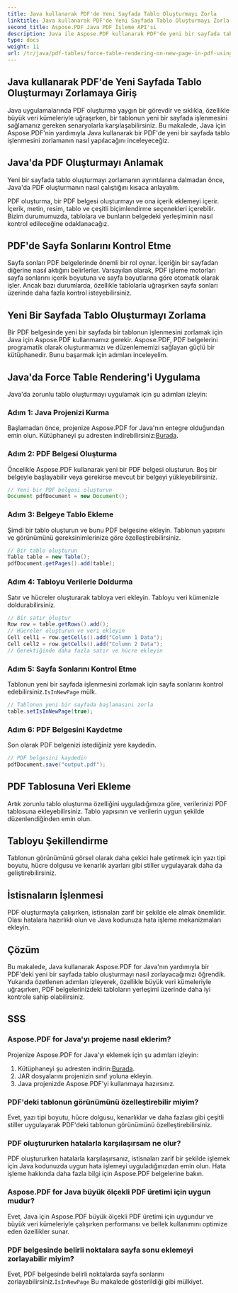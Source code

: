 ```yaml
---
title: Java kullanarak PDF'de Yeni Sayfada Tablo Oluşturmayı Zorla
linktitle: Java kullanarak PDF'de Yeni Sayfada Tablo Oluşturmayı Zorla
second_title: Aspose.PDF Java PDF İşleme API'si
description: Java ile Aspose.PDF kullanarak PDF'de yeni bir sayfada tablo oluşturmayı nasıl zorlayacağınızı öğrenin. Bu adım adım kılavuz, hassas PDF belge biçimlendirmesi için kaynak kodu ve uzman ipuçları içerir.
type: docs
weight: 11
url: /tr/java/pdf-tables/force-table-rendering-on-new-page-in-pdf-using-java/
---
```


## Java kullanarak PDF'de Yeni Sayfada Tablo Oluşturmayı Zorlamaya Giriş

Java uygulamalarında PDF oluşturma yaygın bir görevdir ve sıklıkla, özellikle büyük veri kümeleriyle uğraşırken, bir tablonun yeni bir sayfada işlenmesini sağlamanız gereken senaryolarla karşılaşabilirsiniz. Bu makalede, Java için Aspose.PDF'nin yardımıyla Java kullanarak bir PDF'de yeni bir sayfada tablo işlenmesini zorlamanın nasıl yapılacağını inceleyeceğiz.

## Java'da PDF Oluşturmayı Anlamak

Yeni bir sayfada tablo oluşturmayı zorlamanın ayrıntılarına dalmadan önce, Java'da PDF oluşturmanın nasıl çalıştığını kısaca anlayalım.

PDF oluşturma, bir PDF belgesi oluşturmayı ve ona içerik eklemeyi içerir. İçerik, metin, resim, tablo ve çeşitli biçimlendirme seçenekleri içerebilir. Bizim durumumuzda, tablolara ve bunların belgedeki yerleşiminin nasıl kontrol edileceğine odaklanacağız.

## PDF'de Sayfa Sonlarını Kontrol Etme

Sayfa sonları PDF belgelerinde önemli bir rol oynar. İçeriğin bir sayfadan diğerine nasıl aktığını belirlerler. Varsayılan olarak, PDF işleme motorları sayfa sonlarını içerik boyutuna ve sayfa boyutlarına göre otomatik olarak işler. Ancak bazı durumlarda, özellikle tablolarla uğraşırken sayfa sonları üzerinde daha fazla kontrol isteyebilirsiniz.

## Yeni Bir Sayfada Tablo Oluşturmayı Zorlama

Bir PDF belgesinde yeni bir sayfada bir tablonun işlenmesini zorlamak için Java için Aspose.PDF kullanmamız gerekir. Aspose.PDF, PDF belgelerini programatik olarak oluşturmamızı ve düzenlememizi sağlayan güçlü bir kütüphanedir. Bunu başarmak için adımları inceleyelim.

## Java'da Force Table Rendering'i Uygulama

Java'da zorunlu tablo oluşturmayı uygulamak için şu adımları izleyin:

### Adım 1: Java Projenizi Kurma

 Başlamadan önce, projenize Aspose.PDF for Java'nın entegre olduğundan emin olun. Kütüphaneyi şu adresten indirebilirsiniz:[Burada](https://releases.aspose.com/pdf/java/).

### Adım 2: PDF Belgesi Oluşturma

Öncelikle Aspose.PDF kullanarak yeni bir PDF belgesi oluşturun. Boş bir belgeyle başlayabilir veya gerekirse mevcut bir belgeyi yükleyebilirsiniz.

```java
// Yeni bir PDF belgesi oluşturun
Document pdfDocument = new Document();
```

### Adım 3: Belgeye Tablo Ekleme

Şimdi bir tablo oluşturun ve bunu PDF belgesine ekleyin. Tablonun yapısını ve görünümünü gereksinimlerinize göre özelleştirebilirsiniz.

```java
// Bir tablo oluşturun
Table table = new Table();
pdfDocument.getPages().add(table);
```

### Adım 4: Tabloyu Verilerle Doldurma

Satır ve hücreler oluşturarak tabloya veri ekleyin. Tabloyu veri kümenizle doldurabilirsiniz.

```java
// Bir satır oluştur
Row row = table.getRows().add();
// Hücreler oluşturun ve veri ekleyin
Cell cell1 = row.getCells().add("Column 1 Data");
Cell cell2 = row.getCells().add("Column 2 Data");
// Gerektiğinde daha fazla satır ve hücre ekleyin
```

### Adım 5: Sayfa Sonlarını Kontrol Etme

 Tablonun yeni bir sayfada işlenmesini zorlamak için sayfa sonlarını kontrol edebilirsiniz.`IsInNewPage` mülk.

```java
// Tablonun yeni bir sayfada başlamasını zorla
table.setIsInNewPage(true);
```

### Adım 6: PDF Belgesini Kaydetme

Son olarak PDF belgenizi istediğiniz yere kaydedin.

```java
// PDF belgesini kaydedin
pdfDocument.save("output.pdf");
```

## PDF Tablosuna Veri Ekleme

Artık zorunlu tablo oluşturma özelliğini uyguladığımıza göre, verilerinizi PDF tablosuna ekleyebilirsiniz. Tablo yapısının ve verilerin uygun şekilde düzenlendiğinden emin olun.

## Tabloyu Şekillendirme

Tablonun görünümünü görsel olarak daha çekici hale getirmek için yazı tipi boyutu, hücre dolgusu ve kenarlık ayarları gibi stiller uygulayarak daha da geliştirebilirsiniz.

## İstisnaların İşlenmesi

PDF oluşturmayla çalışırken, istisnaları zarif bir şekilde ele almak önemlidir. Olası hatalara hazırlıklı olun ve Java kodunuza hata işleme mekanizmaları ekleyin.

## Çözüm

Bu makalede, Java kullanarak Aspose.PDF for Java'nın yardımıyla bir PDF'deki yeni bir sayfada tablo oluşturmayı nasıl zorlayacağımızı öğrendik. Yukarıda özetlenen adımları izleyerek, özellikle büyük veri kümeleriyle uğraşırken, PDF belgelerinizdeki tabloların yerleşimi üzerinde daha iyi kontrole sahip olabilirsiniz.

## SSS

### Aspose.PDF for Java'yı projeme nasıl eklerim?

Projenize Aspose.PDF for Java'yı eklemek için şu adımları izleyin:
1.  Kütüphaneyi şu adresten indirin:[Burada](https://releases.aspose.com/pdf/java/).
2. JAR dosyalarını projenizin sınıf yoluna ekleyin.
3. Java projenizde Aspose.PDF'yi kullanmaya hazırsınız.

### PDF'deki tablonun görünümünü özelleştirebilir miyim?

Evet, yazı tipi boyutu, hücre dolgusu, kenarlıklar ve daha fazlası gibi çeşitli stiller uygulayarak PDF'deki tablonun görünümünü özelleştirebilirsiniz.

### PDF oluştururken hatalarla karşılaşırsam ne olur?

PDF oluştururken hatalarla karşılaşırsanız, istisnaları zarif bir şekilde işlemek için Java kodunuzda uygun hata işlemeyi uyguladığınızdan emin olun. Hata işleme hakkında daha fazla bilgi için Aspose.PDF belgelerine bakın.

### Aspose.PDF for Java büyük ölçekli PDF üretimi için uygun mudur?

Evet, Java için Aspose.PDF büyük ölçekli PDF üretimi için uygundur ve büyük veri kümeleriyle çalışırken performansı ve bellek kullanımını optimize eden özellikler sunar.

### PDF belgesinde belirli noktalara sayfa sonu eklemeyi zorlayabilir miyim?

 Evet, PDF belgesinde belirli noktalarda sayfa sonlarını zorlayabilirsiniz.`IsInNewPage` Bu makalede gösterildiği gibi mülkiyet.